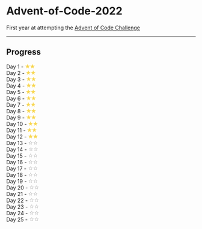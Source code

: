 # Advent-of-Code-2022

First year at attempting the [Advent of Code Challenge](https://adventofcode.com/)

---

## Progress

Day 1 - <img src="./imgs/gold_star.svg" width="13"><img src="./imgs/gold_star.svg" width="13"> <br>
Day 2 - <img src="./imgs/gold_star.svg" width="13"><img src="./imgs/gold_star.svg" width="13"> <br>
Day 3 - <img src="./imgs/gold_star.svg" width="13"><img src="./imgs/gold_star.svg" width="13"> <br>
Day 4 - <img src="./imgs/gold_star.svg" width="13"><img src="./imgs/gold_star.svg" width="13"> <br>
Day 5 - <img src="./imgs/gold_star.svg" width="13"><img src="./imgs/gold_star.svg" width="13"> <br>
Day 6 - <img src="./imgs/gold_star.svg" width="13"><img src="./imgs/gold_star.svg" width="13"> <br>
Day 7 - <img src="./imgs/gold_star.svg" width="13"><img src="./imgs/gold_star.svg" width="13"> <br>
Day 8 - <img src="./imgs/gold_star.svg" width="13"><img src="./imgs/gold_star.svg" width="13"> <br>
Day 9 - <img src="./imgs/gold_star.svg" width="13"><img src="./imgs/gold_star.svg" width="13"> <br>
Day 10 - <img src="./imgs/gold_star.svg" width="13"><img src="./imgs/gold_star.svg" width="13"> <br>
Day 11 - <img src="./imgs/gold_star.svg" width="13"><img src="./imgs/gold_star.svg" width="13"> <br>
Day 12 - <img src="./imgs/gold_star.svg" width="13"><img src="./imgs/gold_star.svg" width="13"> <br>
Day 13 - <img src="./imgs/empty_star.svg" width="13"><img src="./imgs/empty_star.svg" width="13"> <br>
Day 14 - <img src="./imgs/empty_star.svg" width="13"><img src="./imgs/empty_star.svg" width="13"> <br>
Day 15 - <img src="./imgs/empty_star.svg" width="13"><img src="./imgs/empty_star.svg" width="13"> <br>
Day 16 - <img src="./imgs/empty_star.svg" width="13"><img src="./imgs/empty_star.svg" width="13"> <br>
Day 17 - <img src="./imgs/empty_star.svg" width="13"><img src="./imgs/empty_star.svg" width="13"> <br>
Day 18 - <img src="./imgs/empty_star.svg" width="13"><img src="./imgs/empty_star.svg" width="13"> <br>
Day 19 - <img src="./imgs/empty_star.svg" width="13"><img src="./imgs/empty_star.svg" width="13"> <br>
Day 20 - <img src="./imgs/empty_star.svg" width="13"><img src="./imgs/empty_star.svg" width="13"> <br>
Day 21 - <img src="./imgs/empty_star.svg" width="13"><img src="./imgs/empty_star.svg" width="13"> <br>
Day 22 - <img src="./imgs/empty_star.svg" width="13"><img src="./imgs/empty_star.svg" width="13"> <br>
Day 23 - <img src="./imgs/empty_star.svg" width="13"><img src="./imgs/empty_star.svg" width="13"> <br>
Day 24 - <img src="./imgs/empty_star.svg" width="13"><img src="./imgs/empty_star.svg" width="13"> <br>
Day 25 - <img src="./imgs/empty_star.svg" width="13"><img src="./imgs/empty_star.svg" width="13"> <br>
